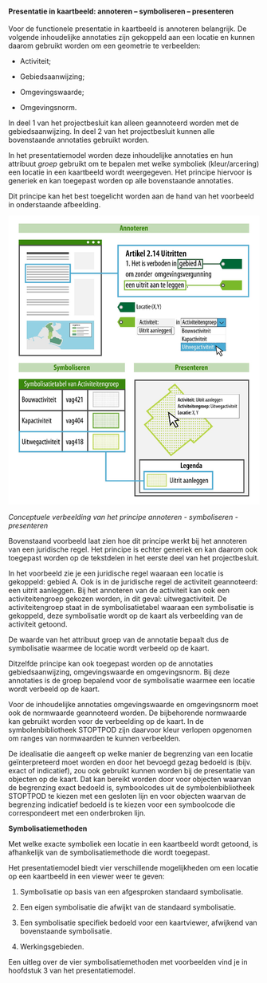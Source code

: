﻿#### Presentatie in kaartbeeld: annoteren – symboliseren – presenteren

Voor de functionele presentatie in kaartbeeld is annoteren 
belangrijk. De volgende inhoudelijke annotaties zijn gekoppeld aan een locatie
en kunnen daarom gebruikt worden om een geometrie te verbeelden:

-   Activiteit;

-   Gebiedsaanwijzing;

-   Omgevingswaarde;

-   Omgevingsnorm.

In deel 1 van het projectbesluit kan alleen geannoteerd worden met de gebiedsaanwijzing. In deel 2 van het projectbesluit kunnen alle bovenstaande annotaties gebruikt worden.

In het presentatiemodel worden deze inhoudelijke annotaties en hun attribuut
*groep* gebruikt om te bepalen met welke symboliek (kleur/arcering) een locatie
in een kaartbeeld wordt weergegeven. Het principe hiervoor is generiek en kan
toegepast worden op alle bovenstaande annotaties.

Dit principe kan het best toegelicht worden aan de hand van het voorbeeld in
onderstaande afbeelding.

![](media/4009AnnoterenPresenteren.jpg)

*Conceptuele verbeelding van het principe annoteren - symboliseren -
presenteren*

Bovenstaand voorbeeld laat zien hoe dit principe werkt bij het annoteren van een juridische regel. Het principe is echter generiek en kan daarom ook toegepast worden op de tekstdelen in het eerste deel van het projectbesluit.

In het voorbeeld zie je een juridische regel waaraan een locatie is gekoppeld:
gebied A. Ook is in de juridische regel de activiteit geannoteerd: een uitrit
aanleggen. Bij het annoteren van de activiteit kan ook een activiteitengroep
gekozen worden, in dit geval: uitwegactiviteit. De activiteitengroep staat in de
symbolisatietabel waaraan een symbolisatie is gekoppeld, deze symbolisatie wordt
op de kaart als verbeelding van de activiteit getoond.

De waarde van het attribuut groep van de annotatie bepaalt dus de symbolisatie
waarmee de locatie wordt verbeeld op de kaart.

Ditzelfde principe kan ook toegepast worden op de annotaties gebiedsaanwijzing,
omgevingswaarde en omgevingsnorm. Bij deze annotaties is de groep bepalend voor
de symbolisatie waarmee een locatie wordt verbeeld op de kaart.

Voor de inhoudelijke annotaties omgevingswaarde en omgevingsnorm moet ook de
normwaarde geannoteerd worden. De bijbehorende normwaarde kan gebruikt worden
voor de verbeelding op de kaart. In de symbolenbibliotheek STOPTPOD zijn
daarvoor kleur verlopen opgenomen om ranges van normwaarden te kunnen
verbeelden.

De idealisatie die aangeeft op welke manier de begrenzing van een locatie
geïnterpreteerd moet worden en door het bevoegd gezag bedoeld is (bijv. exact of
indicatief), zou ook gebruikt kunnen worden bij de presentatie van objecten op
de kaart. Dat kan bereikt worden door voor objecten waarvan de begrenzing exact
bedoeld is, symboolcodes uit de symbolenbibliotheek STOPTPOD te kiezen met
een gesloten lijn en voor objecten waarvan de begrenzing indicatief bedoeld is
te kiezen voor een symboolcode die correspondeert met een onderbroken lijn.

**Symbolisatiemethoden**

Met welke exacte symboliek een locatie in een kaartbeeld wordt getoond, is
afhankelijk van de symbolisatiemethode die wordt toegepast.

Het presentatiemodel biedt vier verschillende mogelijkheden om een locatie op
een kaartbeeld in een viewer weer te geven:

1.  Symbolisatie op basis van een afgesproken standaard symbolisatie.

2.  Een eigen symbolisatie die afwijkt van de standaard symbolisatie.

3.  Een symbolisatie specifiek bedoeld voor een kaartviewer, afwijkend van
    bovenstaande symbolisatie.

4.  Werkingsgebieden.

Een uitleg over de vier symbolisatiemethoden met voorbeelden vind je in
hoofdstuk 3 van het presentatiemodel.

